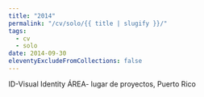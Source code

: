 ```yaml
---
title: "2014"
permalink: "/cv/solo/{{ title | slugify }}/"
tags:
  - cv
  - solo
date: 2014-09-30
eleventyExcludeFromCollections: false
---
```


ID-Visual Identity ÁREA- lugar de proyectos, Puerto Rico 
